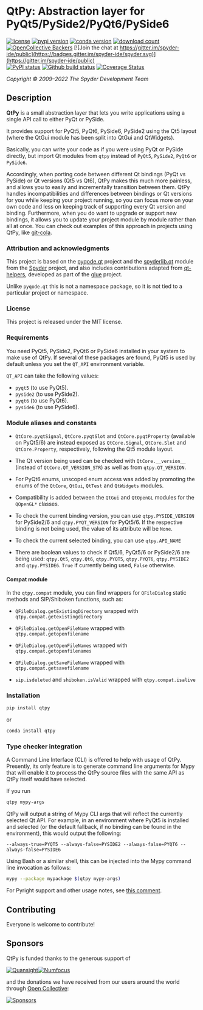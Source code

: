 # QtPy: Abstraction layer for PyQt5/PySide2/PyQt6/PySide6

[![license](https://img.shields.io/pypi/l/qtpy.svg)](./LICENSE)
[![pypi version](https://img.shields.io/pypi/v/qtpy.svg)](https://pypi.org/project/QtPy/)
[![conda version](https://img.shields.io/conda/vn/conda-forge/qtpy.svg)](https://www.anaconda.com/download/)
[![download count](https://img.shields.io/conda/dn/conda-forge/qtpy.svg)](https://www.anaconda.com/download/)
[![OpenCollective Backers](https://opencollective.com/spyder/backers/badge.svg?color=blue)](#backers)
[![Join the chat at https://gitter.im/spyder-ide/public](https://badges.gitter.im/spyder-ide/spyder.svg)](https://gitter.im/spyder-ide/public)<br>
[![PyPI status](https://img.shields.io/pypi/status/qtpy.svg)](https://github.com/spyder-ide/qtpy)
[![Github build status](https://github.com/spyder-ide/qtpy/workflows/Tests/badge.svg)](https://github.com/spyder-ide/qtpy/actions)
[![Coverage Status](https://coveralls.io/repos/github/spyder-ide/qtpy/badge.svg?branch=master)](https://coveralls.io/github/spyder-ide/qtpy?branch=master)

*Copyright © 2009–2022 The Spyder Development Team*


## Description

**QtPy** is a small abstraction layer that lets you
write applications using a single API call to either PyQt or PySide.

It provides support for PyQt5, PyQt6, PySide6, PySide2 using the Qt5 layout
(where the QtGui module has been split into QtGui and QtWidgets).

Basically, you can write your code as if you were using PyQt or PySide directly,
but import Qt modules from `qtpy` instead of `PyQt5`, `PySide2`, `PyQt6` or `PySide6`.

Accordingly, when porting code between different Qt bindings (PyQt vs PySide) or Qt versions (Qt5 vs Qt6), QtPy makes this much more painless, and allows you to easily and incrementally transition between them. QtPy handles incompatibilities and differences between bindings or Qt versions for you while keeping your project running, so you can focus more on your own code and less on keeping track of supporting every Qt version and binding. Furthermore, when you do want to upgrade or support new bindings, it allows you to update your project module by module rather than all at once.  You can check out examples of this approach in projects using QtPy, like [git-cola](https://github.com/git-cola/git-cola/issues/232).

### Attribution and acknowledgments

This project is based on the [pyqode.qt](https://github.com/pyQode/pyqode.qt)
project and the [spyderlib.qt](https://github.com/spyder-ide/spyder/tree/2.3/spyderlib/qt)
module from the [Spyder](https://github.com/spyder-ide/spyder) project, and
also includes contributions adapted from
[qt-helpers](https://github.com/glue-viz/qt-helpers), developed as part of the
[glue](http://glueviz.org) project.

Unlike `pyqode.qt` this is not a namespace package, so it is not tied
to a particular project or namespace.


### License

This project is released under the MIT license.


### Requirements

You need PyQt5, PySide2, PyQt6 or PySide6 installed in your system to make use
of QtPy. If several of these packages are found, PyQt5 is used by
default unless you set the `QT_API` environment variable.

`QT_API` can take the following values:

* `pyqt5` (to use PyQt5).
* `pyside2` (to use PySide2).
* `pyqt6` (to use PyQt6).
* `pyside6` (to use PySide6).


### Module aliases and constants

* `QtCore.pyqtSignal`, `QtCore.pyqtSlot` and `QtCore.pyqtProperty` (available on PyQt5/6) are instead exposed as `QtCore.Signal`, `QtCore.Slot` and `QtCore.Property`, respectively, following the Qt5 module layout.

* The Qt version being used can be checked with `QtCore.__version__` (instead of `QtCore.QT_VERSION_STR`) as well as from `qtpy.QT_VERSION`.

* For PyQt6 enums, unscoped enum access was added by promoting the enums of the `QtCore`, `QtGui`, `QtTest` and `QtWidgets` modules.

* Compatibility is added between the `QtGui` and `QtOpenGL` modules for the `QOpenGL*` classes.

* To check the current binding version, you can use `qtpy.PYSIDE_VERSION` for PySide2/6 and `qtpy.PYQT_VERSION` for PyQt5/6. If the respective binding is not being used, the value of its attribute will be `None`.

* To check the current selected binding, you can use `qtpy.API_NAME`

* There are boolean values to check if Qt5/6, PyQt5/6 or PySide2/6 are being used: `qtpy.Qt5`, `qtpy.Qt6`, `qtpy.PYQT5`, `qtpy.PYQT6`, `qtpy.PYSIDE2` and `qtpy.PYSIDE6`. `True` if currently being used, `False` otherwise.

#### Compat module

In the `qtpy.compat` module, you can find wrappers for `QFileDialog` static methods and SIP/Shiboken functions, such as:

* `QFileDialog.getExistingDirectory` wrapped with `qtpy.compat.getexistingdirectory`

* `QFileDialog.getOpenFileName` wrapped with `qtpy.compat.getopenfilename`

* `QFileDialog.getOpenFileNames` wrapped with `qtpy.compat.getopenfilenames`

* `QFileDialog.getSaveFileName` wrapped with `qtpy.compat.getsavefilename`

* `sip.isdeleted` and `shiboken.isValid` wrapped with `qtpy.compat.isalive`


### Installation

```bash
pip install qtpy
```

or

```bash
conda install qtpy
```


### Type checker integration

A Command Line Interface (CLI) is offered to help with usage of QtPy.
Presently, its only feature is to generate command line arguments for Mypy
that will enable it to process the QtPy source files with the same API
as QtPy itself would have selected.

If you run

```bash
qtpy mypy-args
```

QtPy will output a string of Mypy CLI args that will reflect the currently
selected Qt API.
For example, in an environment where PyQt5 is installed and selected
(or the default fallback, if no binding can be found in the environment),
this would output the following:

```text
--always-true=PYQT5 --always-false=PYSIDE2 --always-false=PYQT6 --always-false=PYSIDE6
```

Using Bash or a similar shell, this can be injected into
the Mypy command line invocation as follows:

```bash
mypy --package mypackage $(qtpy mypy-args)
```

For Pyright support and other usage notes, see [this comment](https://github.com/spyder-ide/qtpy/issues/352#issuecomment-1170684412).


## Contributing

Everyone is welcome to contribute!


## Sponsors

QtPy is funded thanks to the generous support of


[![Quansight](https://user-images.githubusercontent.com/16781833/142477716-53152d43-99a0-470c-a70b-c04bbfa97dd4.png)](https://www.quansight.com/)[![Numfocus](https://i2.wp.com/numfocus.org/wp-content/uploads/2017/07/NumFocus_LRG.png?fit=320%2C148&ssl=1)](https://numfocus.org/)

and the donations we have received from our users around the world through [Open Collective](https://opencollective.com/spyder/):

[![Sponsors](https://opencollective.com/spyder/sponsors.svg)](https://opencollective.com/spyder#support)
